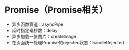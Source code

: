 # Promise（Promise相关）
- 异步函数管道：asyncPipe
- 延时指定毫秒数：delay
- 异步加载一张图片：createImage
- 在页面统一处理Promise的rejected状态：handleRejected
